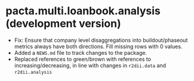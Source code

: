 # pacta.multi.loanbook.analysis (development version)

* Fix: Ensure that company level disaggregations into buildout/phaseout metrics
always have both directions. Fill missing rows with 0 values.
* Added a `NEWS.md` file to track changes to the package.
* Replaced references to green/brown with references to increasing/decreasing,
in line with changes in `r2dii.data` and `r2dii.analysis`
